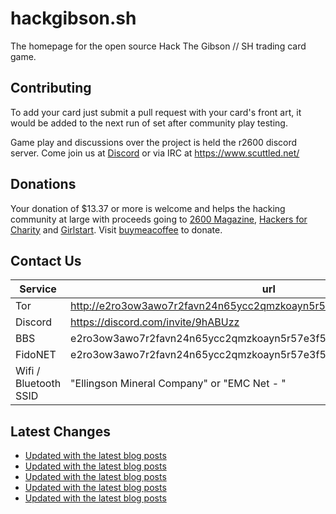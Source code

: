 # hackgibson.sh
The homepage for the open source Hack The Gibson // SH trading card game.


## Contributing

To add your card just submit a pull request with your card's front art, it would be added to the next run of set after community play testing.

Game play and discussions over the project is held the r2600 discord server. Come join us at [Discord](https://discord.com/invite/9hABUzz) or via IRC at https://www.scuttled.net/


## Donations

Your donation of $13.37 or more is welcome and helps the hacking community at large with proceeds going to [2600 Magazine](https://2600.com/), [Hackers for Charity](https://hackersforcharity.org) and [Girlstart](https://girlstart.org).  Visit [buymeacoffee](https://www.buymeacoffee.com/hackgibson.sh) to donate.


## Contact Us

Service | url
-|-
Tor | http://e2ro3ow3awo7r2favn24n65ycc2qmzkoayn5r57e3f56nvjwdcgg32ad.onion
Discord | https://discord.com/invite/9hABUzz
BBS | e2ro3ow3awo7r2favn24n65ycc2qmzkoayn5r57e3f56nvjwdcgg32ad.onion:23
FidoNET | e2ro3ow3awo7r2favn24n65ycc2qmzkoayn5r57e3f56nvjwdcgg32ad.onion:24554
Wifi / Bluetooth SSID | "Ellingson Mineral Company" or "EMC Net - <fidonet address>"

## Latest Changes
<!-- BLOG-POST-LIST:START -->
- [Updated with the latest blog posts](https://github.com/DFW2600/hackgibson.sh/commit/6e8d06046b279a2d796f123275d9246384caf5ed)
- [Updated with the latest blog posts](https://github.com/DFW2600/hackgibson.sh/commit/20f4cf377f45b04eeb9242d98713210f1392448a)
- [Updated with the latest blog posts](https://github.com/DFW2600/hackgibson.sh/commit/2c1db48e2edef9c91ae73c5bd9b102b2a0f2608f)
- [Updated with the latest blog posts](https://github.com/DFW2600/hackgibson.sh/commit/bebd15f13fc0f364583b031a6c4b1b9e438d42e8)
- [Updated with the latest blog posts](https://github.com/DFW2600/hackgibson.sh/commit/aa2576cd1f97f6efe2484980cb3957560fb0242c)
<!-- BLOG-POST-LIST:END -->
